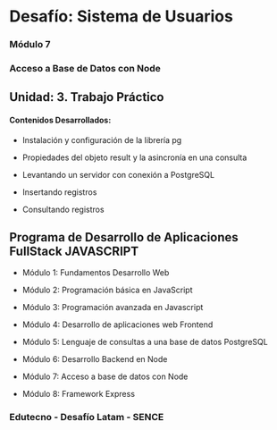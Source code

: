 # Desafío: Sistema de Usuarios

### Módulo 7
### Acceso a Base de Datos con Node

## Unidad: 3. Trabajo Práctico

#### Contenidos Desarrollados:

- Instalación y configuración de la librería pg

- Propiedades del objeto result y la asincronía en una consulta

- Levantando un servidor con conexión a PostgreSQL

- Insertando registros

- Consultando registros

## Programa de Desarrollo de Aplicaciones FullStack JAVASCRIPT

- Módulo 1: Fundamentos Desarrollo Web

- Módulo 2: Programación básica en JavaScript

- Módulo 3: Programación avanzada en Javascript

- Módulo 4: Desarrollo de aplicaciones web Frontend

- Módulo 5: Lenguaje de consultas a una base de datos PostgreSQL

- Módulo 6: Desarrollo Backend en Node

- Módulo 7: Acceso a base de datos con Node

- Módulo 8: Framework Express


### Edutecno - Desafío Latam - SENCE